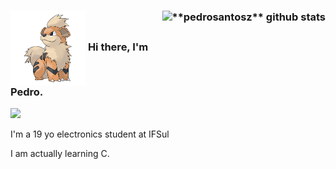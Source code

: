 ### <img align="center" height="120" width="120" src="058.png" > <img align="right" src="https://github-readme-stats.vercel.app/api?username=pedrosantosz&show_icons=true&theme=dracula&line_height=27" alt="**pedrosantosz** github stats"/> Hi there, I'm Pedro.

<img src="https://img.shields.io/static/v1?label=Overview&message=pedrosantosz&color=f8efd4&style=for-the-badge&logo=GitHub">

<p>
I'm a 19 yo electronics student at IFSul<br/>

I am actually learning C.
</p>
